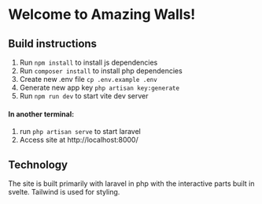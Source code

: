 # Welcome to Amazing Walls!

## Build instructions
1. Run `npm install` to install js dependencies 
2. Run `composer install` to install php dependencies
3. Create new .env file `cp .env.example .env`
4. Generate new app key `php artisan key:generate`
5. Run `npm run dev` to start vite dev server
 
#### In another terminal:
1. run `php artisan serve` to start laravel 
2. Access site at http://localhost:8000/
   

## Technology
The site is built primarily with laravel in php with the interactive parts built in svelte. Tailwind is used for styling.